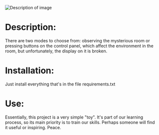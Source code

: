 <img src="https://github.com/hattorihanzooo/Button-The-Game/assets/141224949/75e7f12a-81bd-47f9-9809-f5b6833948a1)https://github.com/hattorihanzooo/Button-The-Game/assets/141224949/75e7f12a-81bd-47f9-9809-f5b6833948a1" alt="Description of image" style="display: block; margin-left: auto; margin-right: auto;">

# Description:
There are two modes to choose from: observing the mysterious room or pressing buttons on the control panel, which affect the environment in the room, but unfortunately, the display on it is broken.

# Installation:
Just install everything that's in the file requirements.txt

# Use:
Essentially, this project is a very simple "toy". It's part of our learning process, so its main priority is to train our skills. Perhaps someone will find it useful or inspiring. Peace.
